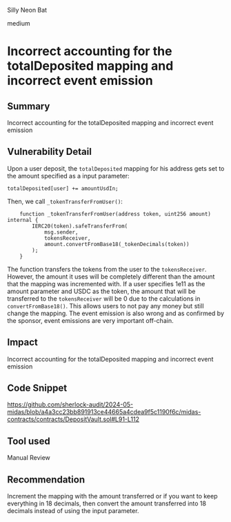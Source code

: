 Silly Neon Bat

medium

# Incorrect accounting for the totalDeposited mapping and incorrect event emission

## Summary
Incorrect accounting for the totalDeposited mapping and incorrect event emission
## Vulnerability Detail
Upon a user deposit, the `totalDeposited` mapping for his address gets set to the amount specified as a input parameter:
```solidity
totalDeposited[user] += amountUsdIn;
```
Then, we call `_tokenTransferFromUser()`:
```solidity
    function _tokenTransferFromUser(address token, uint256 amount) internal {
        IERC20(token).safeTransferFrom(
            msg.sender,
            tokensReceiver,
            amount.convertFromBase18(_tokenDecimals(token))
        );
    }
```
The function transfers the tokens from the user to the `tokensReceiver`. However, the amount it uses will be completely different than the amount that the mapping was incremented with. If a user specifies 1e11 as the amount parameter and USDC as the token, the amount that will be transferred to the `tokensReceiver` will be 0 due to the calculations in `convertFromBase18()`. This allows users to not pay any money but still change the mapping. The event emission is also wrong and as confirmed by the sponsor, event emissions are very important off-chain.
## Impact
Incorrect accounting for the totalDeposited mapping and incorrect event emission
## Code Snippet
https://github.com/sherlock-audit/2024-05-midas/blob/a4a3cc23bb891913ce44665a4cdea9f5c1190f6c/midas-contracts/contracts/DepositVault.sol#L91-L112
## Tool used

Manual Review

## Recommendation
Increment the mapping with the amount transferred or if you want to keep everything in 18 decimals, then convert the amount transferred into 18 decimals instead of using the input parameter.